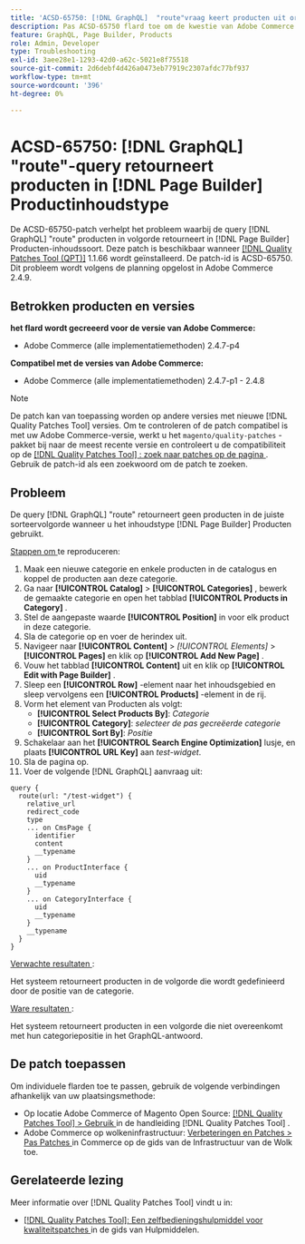 ```yaml
---
title: 'ACSD-65750: [!DNL GraphQL]  "route"vraag keert producten uit orde in  [!DNL Page Builder]  Inhoudstype van Producten terug'
description: Pas ACSD-65750 flard toe om de kwestie van Adobe Commerce te bevestigen waar de "route"vraag van GraphQL producten uit orde in  [!DNL Page Builder]  inhoudstype van Producten terugkeert.
feature: GraphQL, Page Builder, Products
role: Admin, Developer
type: Troubleshooting
exl-id: 3aee28e1-1293-42d0-a62c-5021e8f75518
source-git-commit: 2d6debf4d426a0473eb77919c2307afdc77bf937
workflow-type: tm+mt
source-wordcount: '396'
ht-degree: 0%

---
```


# ACSD-65750: [!DNL GraphQL] &quot;route&quot;-query retourneert producten in [!DNL Page Builder] Productinhoudstype

De ACSD-65750-patch verhelpt het probleem waarbij de query [!DNL GraphQL] &quot;route&quot; producten in volgorde retourneert in [!DNL Page Builder] Producten-inhoudssoort. Deze patch is beschikbaar wanneer [[!DNL Quality Patches Tool (QPT)]](/help/tools/quality-patches-tool/quality-patches-tool-to-self-serve-quality-patches.md) 1.1.66 wordt geïnstalleerd. De patch-id is ACSD-65750. Dit probleem wordt volgens de planning opgelost in Adobe Commerce 2.4.9.

## Betrokken producten en versies

**het flard wordt gecreeerd voor de versie van Adobe Commerce:**

* Adobe Commerce (alle implementatiemethoden) 2.4.7-p4

**Compatibel met de versies van Adobe Commerce:**

* Adobe Commerce (alle implementatiemethoden) 2.4.7-p1 - 2.4.8

>[!NOTE]
>
>De patch kan van toepassing worden op andere versies met nieuwe [!DNL Quality Patches Tool] versies. Om te controleren of de patch compatibel is met uw Adobe Commerce-versie, werkt u het `magento/quality-patches` -pakket bij naar de meest recente versie en controleert u de compatibiliteit op de [[!DNL Quality Patches Tool] : zoek naar patches op de pagina ](https://experienceleague.adobe.com/tools/commerce-quality-patches/index.html?lang=nl-NL) . Gebruik de patch-id als een zoekwoord om de patch te zoeken.

## Probleem

De query [!DNL GraphQL] &quot;route&quot; retourneert geen producten in de juiste sorteervolgorde wanneer u het inhoudstype [!DNL Page Builder] Producten gebruikt.

<u> Stappen om </u> te reproduceren:

1. Maak een nieuwe categorie en enkele producten in de catalogus en koppel de producten aan deze categorie.
1. Ga naar **[!UICONTROL Catalog]** > **[!UICONTROL Categories]** , bewerk de gemaakte categorie en open het tabblad **[!UICONTROL Products in Category]** .
1. Stel de aangepaste waarde **[!UICONTROL Position]** in voor elk product in deze categorie.
1. Sla de categorie op en voer de herindex uit.
1. Navigeer naar **[!UICONTROL Content]** > *[!UICONTROL Elements]* > **[!UICONTROL Pages]** en klik op **[!UICONTROL Add New Page]** .
1. Vouw het tabblad **[!UICONTROL Content]** uit en klik op **[!UICONTROL Edit with Page Builder]** .
1. Sleep een **[!UICONTROL Row]** -element naar het inhoudsgebied en sleep vervolgens een **[!UICONTROL Products]** -element in de rij.
1. Vorm het element van Producten als volgt:
   * **[!UICONTROL Select Products By]**: *Categorie*
   * **[!UICONTROL Category]**: *selecteer de pas gecreëerde categorie*
   * **[!UICONTROL Sort By]**: *Positie*
1. Schakelaar aan het **[!UICONTROL Search Engine Optimization]** lusje, en plaats **[!UICONTROL URL Key]** aan *test-widget*.
1. Sla de pagina op.
1. Voer de volgende [!DNL GraphQL] aanvraag uit:

```
query {
  route(url: "/test-widget") {
    relative_url
    redirect_code
    type
    ... on CmsPage {
      identifier
      content
      __typename
    }
    ... on ProductInterface {
      uid
      __typename
    }
    ... on CategoryInterface {
      uid
      __typename
    }
    __typename
  }
}
```

<u> Verwachte resultaten </u>:

Het systeem retourneert producten in de volgorde die wordt gedefinieerd door de positie van de categorie.

<u> Ware resultaten </u>:

Het systeem retourneert producten in een volgorde die niet overeenkomt met hun categoriepositie in het GraphQL-antwoord.

## De patch toepassen

Om individuele flarden toe te passen, gebruik de volgende verbindingen afhankelijk van uw plaatsingsmethode:

* Op locatie Adobe Commerce of Magento Open Source: [[!DNL Quality Patches Tool] > Gebruik ](/help/tools/quality-patches-tool/usage.md) in de handleiding [!DNL Quality Patches Tool] .
* Adobe Commerce op wolkeninfrastructuur: [ Verbeteringen en Patches > Pas Patches ](https://experienceleague.adobe.com/docs/commerce-cloud-service/user-guide/develop/upgrade/apply-patches.html?lang=nl-NL) in Commerce op de gids van de Infrastructuur van de Wolk toe.

## Gerelateerde lezing

Meer informatie over [!DNL Quality Patches Tool] vindt u in:

* [[!DNL Quality Patches Tool]: Een zelfbedieningshulpmiddel voor kwaliteitspatches ](/help/tools/quality-patches-tool/quality-patches-tool-to-self-serve-quality-patches.md) in de gids van Hulpmiddelen.
